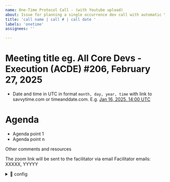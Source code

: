 ```yaml
---
name: One-Time Protocol Call - (with Youtube upload)
about: Issue for planning a single occurrence dev call with automatic YouTube upload after the call
title: 'call name | call # | call date '
labels: 'onetime'
assignees: ''

---
```


# Meeting title eg. All Core Devs - Execution (ACDE) #206, February 27, 2025

- Date and time in UTC in format `month, day, year, time` with link to savvytime.com or timeanddate.com. E.g. [Jan 16, 2025, 14:00 UTC](https://savvytime.com/converter/utc/jan-16-2025/2pm)

# Agenda 

- Agenda point 1 
- Agenda point n 

Other comments and resources

The zoom link will be sent to the facilitator via email
Facilitator emails: XXXXX, YYYYY

<details> <summary>🤖 config</summary>

- Duration in minutes : XXX
- Recurring meeting : false
- Already a Zoom meeting ID : false # Set to true if you bring your own link -- WARNING the bot will not create a zoom ID and a summary or a Youtube video -- (make sure your zoom link meeting is auto recording you'll have to handle this yourself)
- Already on Ethereum Calendar : false # Set to true if this meeting is already on the Ethereum public calendar (will not create calendar event)
- display zoom link in invite : false # Set to true to add the Zoom link to the Google Calendar invite description

</details> 